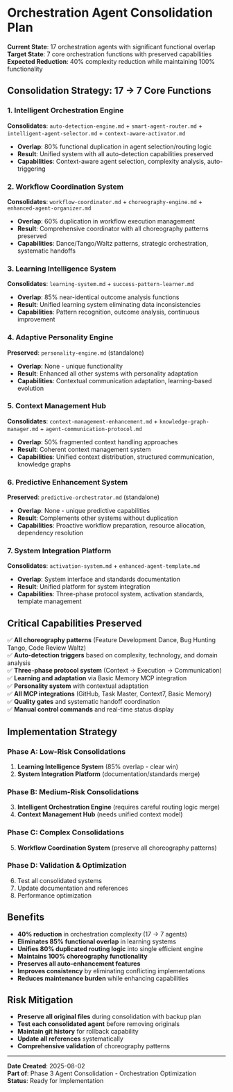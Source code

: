 # Orchestration Agent Consolidation Plan

**Current State**: 17 orchestration agents with significant functional overlap  
**Target State**: 7 core orchestration functions with preserved capabilities  
**Expected Reduction**: 40% complexity reduction while maintaining 100% functionality

## Consolidation Strategy: 17 → 7 Core Functions

### **1. Intelligent Orchestration Engine** 
**Consolidates**: `auto-detection-engine.md` + `smart-agent-router.md` + `intelligent-agent-selector.md` + `context-aware-activator.md`
- **Overlap**: 80% functional duplication in agent selection/routing logic
- **Result**: Unified system with all auto-detection capabilities preserved
- **Capabilities**: Context-aware agent selection, complexity analysis, auto-triggering

### **2. Workflow Coordination System**
**Consolidates**: `workflow-coordinator.md` + `choreography-engine.md` + `enhanced-agent-organizer.md`
- **Overlap**: 60% duplication in workflow execution management
- **Result**: Comprehensive coordinator with all choreography patterns preserved
- **Capabilities**: Dance/Tango/Waltz patterns, strategic orchestration, systematic handoffs

### **3. Learning Intelligence System**
**Consolidates**: `learning-system.md` + `success-pattern-learner.md`
- **Overlap**: 85% near-identical outcome analysis functions
- **Result**: Unified learning system eliminating data inconsistencies
- **Capabilities**: Pattern recognition, outcome analysis, continuous improvement

### **4. Adaptive Personality Engine**
**Preserved**: `personality-engine.md` (standalone)
- **Overlap**: None - unique functionality
- **Result**: Enhanced all other systems with personality adaptation
- **Capabilities**: Contextual communication adaptation, learning-based evolution

### **5. Context Management Hub**
**Consolidates**: `context-management-enhancement.md` + `knowledge-graph-manager.md` + `agent-communication-protocol.md`
- **Overlap**: 50% fragmented context handling approaches
- **Result**: Coherent context management system
- **Capabilities**: Unified context distribution, structured communication, knowledge graphs

### **6. Predictive Enhancement System**
**Preserved**: `predictive-orchestrator.md` (standalone)
- **Overlap**: None - unique predictive capabilities
- **Result**: Complements other systems without duplication
- **Capabilities**: Proactive workflow preparation, resource allocation, dependency resolution

### **7. System Integration Platform**
**Consolidates**: `activation-system.md` + `enhanced-agent-template.md`
- **Overlap**: System interface and standards documentation
- **Result**: Unified platform for system integration
- **Capabilities**: Three-phase protocol system, activation standards, template management

## Critical Capabilities Preserved

✅ **All choreography patterns** (Feature Development Dance, Bug Hunting Tango, Code Review Waltz)  
✅ **Auto-detection triggers** based on complexity, technology, and domain analysis  
✅ **Three-phase protocol system** (Context → Execution → Communication)  
✅ **Learning and adaptation** via Basic Memory MCP integration  
✅ **Personality system** with contextual adaptation  
✅ **All MCP integrations** (GitHub, Task Master, Context7, Basic Memory)  
✅ **Quality gates** and systematic handoff coordination  
✅ **Manual control commands** and real-time status display  

## Implementation Strategy

### Phase A: Low-Risk Consolidations
1. **Learning Intelligence System** (85% overlap - clear win)
2. **System Integration Platform** (documentation/standards merge)

### Phase B: Medium-Risk Consolidations  
3. **Intelligent Orchestration Engine** (requires careful routing logic merge)
4. **Context Management Hub** (needs unified context model)

### Phase C: Complex Consolidations
5. **Workflow Coordination System** (preserve all choreography patterns)

### Phase D: Validation & Optimization
6. Test all consolidated systems
7. Update documentation and references
8. Performance optimization

## Benefits

- **40% reduction** in orchestration complexity (17 → 7 agents)
- **Eliminates 85% functional overlap** in learning systems  
- **Unifies 80% duplicated routing logic** into single efficient engine
- **Maintains 100% choreography functionality**
- **Preserves all auto-enhancement features**
- **Improves consistency** by eliminating conflicting implementations
- **Reduces maintenance burden** while enhancing capabilities

## Risk Mitigation

- **Preserve all original files** during consolidation with backup plan
- **Test each consolidated agent** before removing originals
- **Maintain git history** for rollback capability
- **Update all references** systematically
- **Comprehensive validation** of choreography patterns

---

**Date Created**: 2025-08-02  
**Part of**: Phase 3 Agent Consolidation - Orchestration Optimization  
**Status**: Ready for Implementation